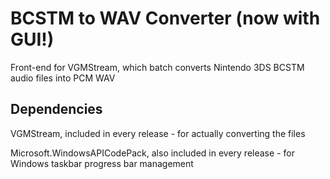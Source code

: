 # BCSTM to WAV Converter (now with GUI!)
Front-end for VGMStream, which batch converts Nintendo 3DS BCSTM audio files into PCM WAV

## Dependencies
VGMStream, included in every release - for actually converting the files

Microsoft.WindowsAPICodePack, also included in every release - for Windows taskbar progress bar management
